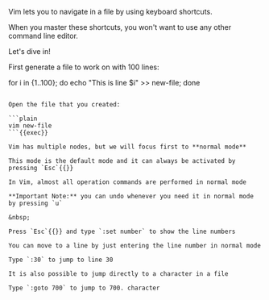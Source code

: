 Vim lets you to navigate in a file by using keyboard shortcuts.

When you master these shortcuts, you won't want to use any other command line editor.

Let's dive in!

 

First generate a file to work on with 100 lines:

for i in {1..100}; do echo "This is line $i" >> new-file; done
```{{exec}}

Open the file that you created:

```plain
vim new-file
```{{exec}}

Vim has multiple nodes, but we will focus first to **normal mode**

This mode is the default mode and it can always be activated by pressing `Esc`{{}}

In Vim, almost all operation commands are performed in normal mode

**Important Note:** you can undo whenever you need it in normal mode by pressing `u` 

&nbsp;

Press `Esc`{{}} and type `:set number` to show the line numbers

You can move to a line by just entering the line number in normal mode

Type `:30` to jump to line 30

It is also possible to jump directly to a character in a file

Type `:goto 700` to jump to 700. character